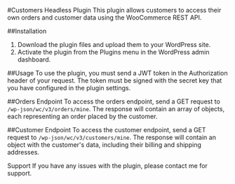 ﻿#Customers Headless Plugin
This plugin allows customers to access their own orders and customer data using the WooCommerce REST API.

##Installation
1. Download the plugin files and upload them to your WordPress site.
2. Activate the plugin from the Plugins menu in the WordPress admin dashboard.

##Usage
To use the plugin, you must send a JWT token in the Authorization header of your request. The token must be signed with the secret key that you have configured in the plugin settings.

##Orders Endpoint
To access the orders endpoint, send a GET request to `/wp-json/wc/v3/orders/mine`. The response will contain an array of objects, each representing an order placed by the customer.

##Customer Endpoint
To access the customer endpoint, send a GET request to `/wp-json/wc/v3/customers/mine`. The response will contain an object with the customer's data, including their billing and shipping addresses.

Support
If you have any issues with the plugin, please contact me for support.